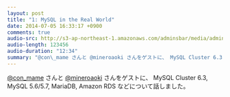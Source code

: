 ```yaml
---
layout: post
title: "1: MySQL in the Real World"
date: 2014-07-05 16:33:17 +0900
comments: true
audio-src: http://s3-ap-northeast-1.amazonaws.com/adminsbar/media/adminsbar-01.mp3
audio-length: 123456
audio-duration: "12:34"
summary: "@con\_mame さんと @mineroaoki さんをゲストに、 MySQL Cluster 6.3, MySQL 5.6/5.7, MariaDB, Amazon RDS などについて話しました。"
---
```


[@con\_mame](https://twitter.com/con_mame) さんと [@mineroaoki](https://twitter.com/mineroaoki) さんをゲストに、 MySQL Cluster 6.3, MySQL 5.6/5.7, MariaDB, Amazon RDS などについて話しました。
